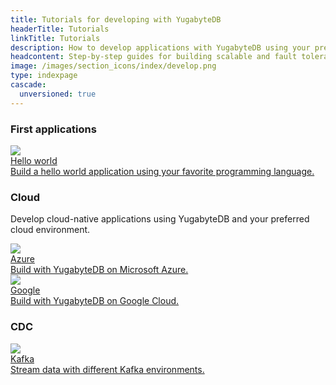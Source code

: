 ```yaml
---
title: Tutorials for developing with YugabyteDB
headerTitle: Tutorials
linkTitle: Tutorials
description: How to develop applications with YugabyteDB using your preferred environment, software and programming language.
headcontent: Step-by-step guides for building scalable and fault tolerant applications with YugabyteDB using your favorite programming language, software, and services
image: /images/section_icons/index/develop.png
type: indexpage
cascade:
  unversioned: true
---
```


### First applications

<div class="row">

  <div class="col-12 col-md-6 col-lg-12 col-xl-6">
    <a class="section-link icon-offset" href="build-apps/">
      <div class="head">
        <img class="icon" src="/images/section_icons/quick_start/sample_apps.png" aria-hidden="true" />
        <div class="title">Hello world</div>
      </div>
      <div class="body">
        Build a hello world application using your favorite programming language.
      </div>
    </a>
  </div>

</div>

### Cloud

Develop cloud-native applications using YugabyteDB and your preferred cloud environment.

<div class="row">

  <div class="col-12 col-md-6 col-lg-12 col-xl-6">
    <a class="section-link icon-offset" href="azure/">
      <div class="head">
        <img class="icon" src="/images/tutorials/azure/azure-logo.png" aria-hidden="true" />
        <div class="title">Azure</div>
      </div>
      <div class="body">
        Build with YugabyteDB on Microsoft Azure.
      </div>
    </a>
  </div>
  <div class="col-12 col-md-6 col-lg-12 col-xl-6">
    <a class="section-link icon-offset" href="google/">
      <div class="head">
        <img class="icon" src="/images/tutorials/google/google-cloud-logo.svg" aria-hidden="true" />
        <div class="title">Google</div>
      </div>
      <div class="body">
        Build with YugabyteDB on Google Cloud.
      </div>
    </a>
  </div>

</div>

### CDC

<div class="row">

  <div class="col-12 col-md-6 col-lg-12 col-xl-6">
    <a class="section-link icon-offset" href="cdc-tutorials/">
      <div class="head">
        <img class="icon" src="/images/section_icons/develop/ecosystem/apache-kafka-icon.png" aria-hidden="true" />
        <div class="title">Kafka</div>
      </div>
      <div class="body">
        Stream data with different Kafka environments.
      </div>
    </a>
  </div>

</div>
